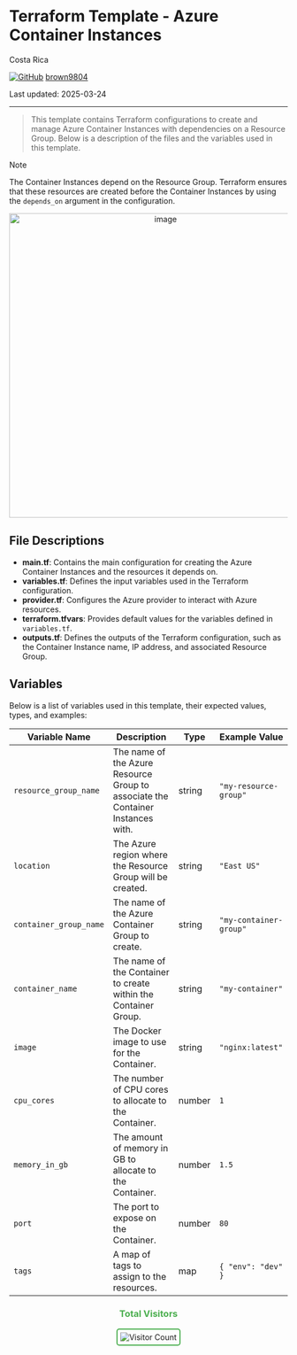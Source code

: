 # Terraform Template - Azure Container Instances

Costa Rica

[![GitHub](https://img.shields.io/badge/--181717?logo=github&logoColor=ffffff)](https://github.com/)
[brown9804](https://github.com/brown9804)

Last updated: 2025-03-24

----------

> This template contains Terraform configurations to create and manage Azure Container Instances with dependencies on a Resource Group. Below is a description of the files and the variables used in this template.

> [!NOTE]
> The Container Instances depend on the Resource Group. Terraform ensures that these resources are created before the Container Instances by using the `depends_on` argument in the configuration.

<p align="center">
    <img width="550" alt="image" src="https://github.com/user-attachments/assets/d7594589-5fdf-4758-b334-a71f0dc7c2e9">

</p>

## File Descriptions

- **main.tf**: Contains the main configuration for creating the Azure Container Instances and the resources it depends on.
- **variables.tf**: Defines the input variables used in the Terraform configuration.
- **provider.tf**: Configures the Azure provider to interact with Azure resources.
- **terraform.tfvars**: Provides default values for the variables defined in `variables.tf`.
- **outputs.tf**: Defines the outputs of the Terraform configuration, such as the Container Instance name, IP address, and associated Resource Group.

## Variables

Below is a list of variables used in this template, their expected values, types, and examples:

| Variable Name             | Description                                      | Type   | Example Value         |
|---------------------------|--------------------------------------------------|--------|-----------------------|
| `resource_group_name`     | The name of the Azure Resource Group to associate the Container Instances with. | string | `"my-resource-group"` |
| `location`                | The Azure region where the Resource Group will be created. | string | `"East US"`           |
| `container_group_name`    | The name of the Azure Container Group to create. | string | `"my-container-group"` |
| `container_name`          | The name of the Container to create within the Container Group. | string | `"my-container"`      |
| `image`                   | The Docker image to use for the Container.       | string | `"nginx:latest"`      |
| `cpu_cores`               | The number of CPU cores to allocate to the Container. | number | `1`                   |
| `memory_in_gb`            | The amount of memory in GB to allocate to the Container. | number | `1.5`                 |
| `port`                    | The port to expose on the Container.             | number | `80`                  |
| `tags`                    | A map of tags to assign to the resources.        | map    | `{ "env": "dev" }`    |

<div align="center">
  <h3 style="color: #4CAF50;">Total Visitors</h3>
  <img src="https://profile-counter.glitch.me/brown9804/count.svg" alt="Visitor Count" style="border: 2px solid #4CAF50; border-radius: 5px; padding: 5px;"/>
</div>
